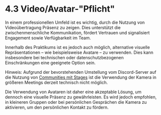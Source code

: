 # 4.3 Video/Avatar-"Pflicht"

In einem professionellen Umfeld ist es wichtig, durch die Nutzung von Videoübertragung Präsenz zu zeigen. Dies unterstützt die zwischenmenschliche Kommunikation, fördert Vertrauen und signalisiert Engagement sowie Verfügbarkeit im Team.

Innerhalb des Praktikums ist es jedoch auch möglich, alternative visuelle Repräsentationen – wie beispielsweise Avatare – zu verwenden. Dies kann insbesondere bei technischen oder datenschutzbezogenen Einschränkungen eine geeignete Option sein.

Hinweis: Aufgrund der bevorstehenden Umstellung vom Discord-Server auf die Nutzung von [Communities mit Stages](https://github.com/NADOOIT/NADOO-Launchpad/issues/1187) ist die Verwendung der Kamera in größeren Meetings derzeit technisch nicht möglich.

Die Verwendung von Avataren ist daher eine akzeptable Lösung, um dennoch eine visuelle Präsenz zu gewährleisten. Es wird jedoch empfohlen, in kleineren Gruppen oder bei persönlichen Gesprächen die Kamera zu aktivieren, um den persönlichen Kontakt zu fördern.
